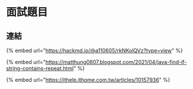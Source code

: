 # 面試題目

## 連結

{% embed url="https://hackmd.io/@a110605/rkNKolQVz?type=view" %}

{% embed url="https://matthung0807.blogspot.com/2021/04/java-find-if-string-contains-repeat.html" %}

{% embed url="https://ithelp.ithome.com.tw/articles/10157936" %}



